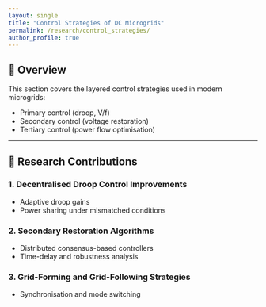 ```yaml
---
layout: single
title: "Control Strategies of DC Microgrids"
permalink: /research/control_strategies/
author_profile: true
---
```


## 🧠 Overview

This section covers the layered control strategies used in modern microgrids:

- Primary control (droop, V/f)
- Secondary control (voltage restoration)
- Tertiary control (power flow optimisation)

---

## 🧪 Research Contributions

### 1. Decentralised Droop Control Improvements
- Adaptive droop gains
- Power sharing under mismatched conditions

### 2. Secondary Restoration Algorithms
- Distributed consensus-based controllers
- Time-delay and robustness analysis

### 3. Grid-Forming and Grid-Following Strategies
- Synchronisation and mode switching
